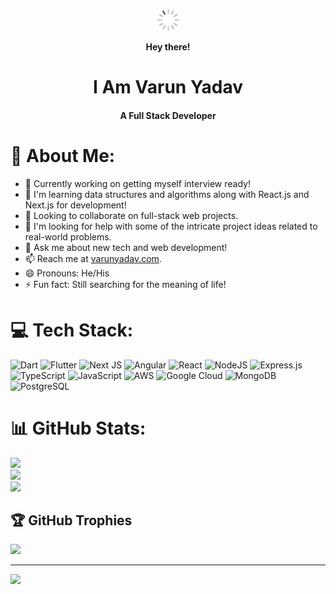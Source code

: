 <!-- ### Hi there 👋 -->
<p align="center"><b> <img src="https://raw.githubusercontent.com/Ankitkj1999/Ankitkj1999/main/stuff/animated-git.gif"  width="35"/> </b></p>
<p align="center"><b> Hey there! </b></p>
<p align ="center"><h1 align="center">I Am Varun Yadav</h1></p>
<p align ="center"><h4 align="center">A Full Stack Developer</h4></p>

# 💫 About Me:
- 🔭 Currently working on getting myself interview ready!
- 🌱 I'm learning data structures and algorithms along with React.js and Next.js for development!
- 👯 Looking to collaborate on full-stack web projects.
- 🤔 I'm looking for help with some of the intricate project ideas related to real-world problems.
- 💬 Ask me about new tech and web development!
- 📫 Reach me at [varunyadav.com]([https://www.varunyadav.com/](https://varunyadav.vercel.app)).
- 😄 Pronouns: He/His
- ⚡  Fun fact: Still searching for the meaning of life!

# 💻 Tech Stack:
![Dart](https://img.shields.io/badge/dart-%230175C2.svg?style=for-the-badge&logo=dart&logoColor=white) ![Flutter](https://img.shields.io/badge/Flutter-%2302569B.svg?style=for-the-badge&logo=Flutter&logoColor=white) ![Next JS](https://img.shields.io/badge/Next-black?style=for-the-badge&logo=next.js&logoColor=white) ![Angular](https://img.shields.io/badge/angular-%23DD0031.svg?style=for-the-badge&logo=angular&logoColor=white) ![React](https://img.shields.io/badge/react-%2320232a.svg?style=for-the-badge&logo=react&logoColor=%2361DAFB) ![NodeJS](https://img.shields.io/badge/node.js-6DA55F?style=for-the-badge&logo=node.js&logoColor=white) ![Express.js](https://img.shields.io/badge/express.js-%23404d59.svg?style=for-the-badge&logo=express&logoColor=%2361DAFB) ![TypeScript](https://img.shields.io/badge/typescript-%23007ACC.svg?style=for-the-badge&logo=typescript&logoColor=white) ![JavaScript](https://img.shields.io/badge/javascript-%23323330.svg?style=for-the-badge&logo=javascript&logoColor=%23F7DF1E) ![AWS](https://img.shields.io/badge/AWS-%23FF9900.svg?style=for-the-badge&logo=amazon-aws&logoColor=white) ![Google Cloud](https://img.shields.io/badge/Google%20Cloud-%234285F4.svg?style=for-the-badge&logo=google-cloud&logoColor=white) ![MongoDB](https://img.shields.io/badge/MongoDB-%234ea94b.svg?style=for-the-badge&logo=mongodb&logoColor=white) ![PostgreSQL](https://img.shields.io/badge/PostgreSQL-316192?style=for-the-badge&logo=postgresql&logoColor=white)

# 📊 GitHub Stats:
![](https://github-readme-stats.vercel.app/api?username=varun-zalon&theme=dark&hide_border=false&include_all_commits=true&count_private=true)<br/>
![](https://github-readme-streak-stats.herokuapp.com/?user=varun-zalon&theme=dark&hide_border=false)<br/>
![](https://github-readme-stats.vercel.app/api/top-langs/?username=varun-zalon&theme=dark&hide_border=false&include_all_commits=true&count_private=true&layout=compact)

## 🏆 GitHub Trophies
![](https://github-profile-trophy.vercel.app/?username=varun-zalon&theme=radical&no-frame=false&no-bg=true&margin-w=4)

---

[![](https://visitcount.itsvg.in/api?id=varun-zalon&icon=0&color=0)](https://visitcount.itsvg.in)
